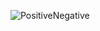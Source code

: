 ![PositiveNegative](https://user-images.githubusercontent.com/32956051/142669414-aee4f36a-dfeb-4ddf-8dc2-b8929e84111d.JPG)

